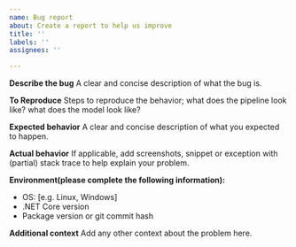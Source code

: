 ```yaml
---
name: Bug report
about: Create a report to help us improve
title: ''
labels: ''
assignees: ''

---
```


**Describe the bug**
A clear and concise description of what the bug is.

**To Reproduce**
Steps to reproduce the behavior; what does the pipeline look like? what does the model look like?

**Expected behavior**
A clear and concise description of what you expected to happen.

**Actual behavior**
If applicable, add screenshots, snippet or exception with (partial) stack trace to help explain your problem.

**Environment(please complete the following information):**
 - OS: [e.g. Linux, Windows]
 - .NET Core version
 - Package version or git commit hash

**Additional context**
Add any other context about the problem here.
